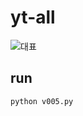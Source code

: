 # yt-all


![대표](https://github.com/leeseomin/ocr_ex/blob/main/pic/1.png)




## run

```bash
python v005.py
```



## 
